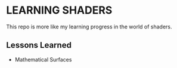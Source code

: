 # LEARNING SHADERS

This repo is more like my learning progress in the world of shaders. 


## Lessons Learned
- Mathematical Surfaces

